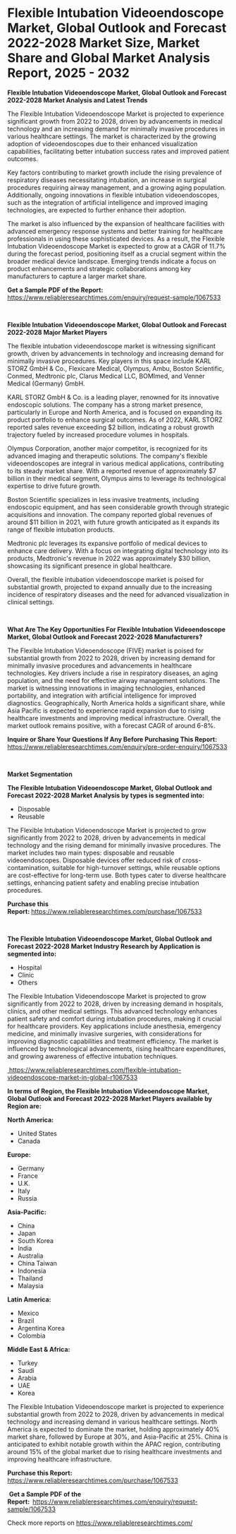 <p><h1>Flexible Intubation Videoendoscope Market, Global Outlook and Forecast 2022-2028 Market Size, Market Share and Global Market Analysis Report, 2025 - 2032</h1></p><p><strong>Flexible Intubation Videoendoscope Market, Global Outlook and Forecast 2022-2028 Market Analysis and Latest Trends</strong></p>
<p><p>The Flexible Intubation Videoendoscope Market is projected to experience significant growth from 2022 to 2028, driven by advancements in medical technology and an increasing demand for minimally invasive procedures in various healthcare settings. The market is characterized by the growing adoption of videoendoscopes due to their enhanced visualization capabilities, facilitating better intubation success rates and improved patient outcomes.</p><p>Key factors contributing to market growth include the rising prevalence of respiratory diseases necessitating intubation, an increase in surgical procedures requiring airway management, and a growing aging population. Additionally, ongoing innovations in flexible intubation videoendoscopes, such as the integration of artificial intelligence and improved imaging technologies, are expected to further enhance their adoption.</p><p>The market is also influenced by the expansion of healthcare facilities with advanced emergency response systems and better training for healthcare professionals in using these sophisticated devices. As a result, the Flexible Intubation Videoendoscope Market is expected to grow at a CAGR of 11.7% during the forecast period, positioning itself as a crucial segment within the broader medical device landscape. Emerging trends indicate a focus on product enhancements and strategic collaborations among key manufacturers to capture a larger market share.</p></p>
<p><strong>Get a Sample PDF of the Report:&nbsp;</strong> <a href="https://www.reliableresearchtimes.com/enquiry/request-sample/1067533?utm_campaign=2999&utm_medium=2&utm_source=Github&utm_content=ia&utm_term=30032025&utm_id=flexible-intubation-videoendoscope-market-global-outlook-and-forecast-2022-2028">https://www.reliableresearchtimes.com/enquiry/request-sample/1067533</a></p>
<p>&nbsp;</p>
<p><strong>Flexible Intubation Videoendoscope Market, Global Outlook and Forecast 2022-2028 Major Market Players</strong></p>
<p><p>The flexible intubation videoendoscope market is witnessing significant growth, driven by advancements in technology and increasing demand for minimally invasive procedures. Key players in this space include KARL STORZ GmbH & Co., Flexicare Medical, Olympus, Ambu, Boston Scientific, Conmed, Medtronic plc, Clarus Medical LLC, BOMImed, and Venner Medical (Germany) GmbH.</p><p>KARL STORZ GmbH & Co. is a leading player, renowned for its innovative endoscopic solutions. The company has a strong market presence, particularly in Europe and North America, and is focused on expanding its product portfolio to enhance surgical outcomes. As of 2022, KARL STORZ reported sales revenue exceeding $2 billion, indicating a robust growth trajectory fueled by increased procedure volumes in hospitals.</p><p>Olympus Corporation, another major competitor, is recognized for its advanced imaging and therapeutic solutions. The company's flexible videoendoscopes are integral in various medical applications, contributing to its steady market share. With a reported revenue of approximately $7 billion in their medical segment, Olympus aims to leverage its technological expertise to drive future growth.</p><p>Boston Scientific specializes in less invasive treatments, including endoscopic equipment, and has seen considerable growth through strategic acquisitions and innovation. The company reported global revenues of around $11 billion in 2021, with future growth anticipated as it expands its range of flexible intubation products.</p><p>Medtronic plc leverages its expansive portfolio of medical devices to enhance care delivery. With a focus on integrating digital technology into its products, Medtronic's revenue in 2022 was approximately $30 billion, showcasing its significant presence in global healthcare.</p><p>Overall, the flexible intubation videoendoscope market is poised for substantial growth, projected to expand annually due to the increasing incidence of respiratory diseases and the need for advanced visualization in clinical settings.</p></p>
<p>&nbsp;</p>
<p><strong>What Are The Key Opportunities For Flexible Intubation Videoendoscope Market, Global Outlook and Forecast 2022-2028 Manufacturers?</strong></p>
<p><p>The Flexible Intubation Videoendoscope (FIVE) market is poised for substantial growth from 2022 to 2028, driven by increasing demand for minimally invasive procedures and advancements in healthcare technologies. Key drivers include a rise in respiratory diseases, an aging population, and the need for effective airway management solutions. The market is witnessing innovations in imaging technologies, enhanced portability, and integration with artificial intelligence for improved diagnostics. Geographically, North America holds a significant share, while Asia Pacific is expected to experience rapid expansion due to rising healthcare investments and improving medical infrastructure. Overall, the market outlook remains positive, with a forecast CAGR of around 6-8%.</p></p>
<p><strong>Inquire or Share Your Questions If Any Before Purchasing This Report:</strong> <a href="https://www.reliableresearchtimes.com/enquiry/pre-order-enquiry/1067533?utm_campaign=2999&utm_medium=2&utm_source=Github&utm_content=ia&utm_term=30032025&utm_id=flexible-intubation-videoendoscope-market-global-outlook-and-forecast-2022-2028">https://www.reliableresearchtimes.com/enquiry/pre-order-enquiry/1067533</a></p>
<p>&nbsp;</p>
<p><strong>Market Segmentation</strong></p>
<p><strong>The Flexible Intubation Videoendoscope Market, Global Outlook and Forecast 2022-2028 Market Analysis by types is segmented into:</strong></p>
<p><ul><li>Disposable</li><li>Reusable</li></ul></p>
<p><p>The Flexible Intubation Videoendoscope Market is projected to grow significantly from 2022 to 2028, driven by advancements in medical technology and the rising demand for minimally invasive procedures. The market includes two main types: disposable and reusable videoendoscopes. Disposable devices offer reduced risk of cross-contamination, suitable for high-turnover settings, while reusable options are cost-effective for long-term use. Both types cater to diverse healthcare settings, enhancing patient safety and enabling precise intubation procedures.</p></p>
<p><strong>Purchase this Report:&nbsp;</strong><a href="https://www.reliableresearchtimes.com/purchase/1067533?utm_campaign=2999&utm_medium=2&utm_source=Github&utm_content=ia&utm_term=30032025&utm_id=flexible-intubation-videoendoscope-market-global-outlook-and-forecast-2022-2028">https://www.reliableresearchtimes.com/purchase/1067533</a></p>
<p>&nbsp;</p>
<p><strong>The Flexible Intubation Videoendoscope Market, Global Outlook and Forecast 2022-2028 Market Industry Research by Application is segmented into:</strong></p>
<p><ul><li>Hospital</li><li>Clinic</li><li>Others</li></ul></p>
<p><p>The Flexible Intubation Videoendoscope Market is projected to grow significantly from 2022 to 2028, driven by increasing demand in hospitals, clinics, and other medical settings. This advanced technology enhances patient safety and comfort during intubation procedures, making it crucial for healthcare providers. Key applications include anesthesia, emergency medicine, and minimally invasive surgeries, with considerations for improving diagnostic capabilities and treatment efficiency. The market is influenced by technological advancements, rising healthcare expenditures, and growing awareness of effective intubation techniques.</p></p>
<p><a href="https://www.reliableresearchtimes.com/flexible-intubation-videoendoscope-market-in-global-r1067533?utm_campaign=2999&utm_medium=2&utm_source=Github&utm_content=ia&utm_term=30032025&utm_id=flexible-intubation-videoendoscope-market-global-outlook-and-forecast-2022-2028">&nbsp;https://www.reliableresearchtimes.com/flexible-intubation-videoendoscope-market-in-global-r1067533</a></p>
<p><strong>In terms of Region, the Flexible Intubation Videoendoscope Market, Global Outlook and Forecast 2022-2028 Market Players available by Region are:</strong></p>
<p>
    <p> <strong> North America: </strong>
        <ul>
            <li>United States</li>
            <li>Canada</li>
        </ul>
        </p> 
    <p> <strong> Europe: </strong>
        <ul>
            <li>Germany</li>
            <li>France</li>
            <li>U.K.</li>
            <li>Italy</li>
            <li>Russia</li>
        </ul>
        </p> 
    <p> <strong> Asia-Pacific: </strong>
        <ul>
            <li>China</li>
            <li>Japan</li>
            <li>South Korea</li>
            <li>India</li>
            <li>Australia</li>
            <li>China Taiwan</li>
            <li>Indonesia</li>
            <li>Thailand</li>
            <li>Malaysia</li>
        </ul>
        </p> 
    <p> <strong> Latin America: </strong>
        <ul>
            <li>Mexico</li>
            <li>Brazil</li>
            <li>Argentina Korea</li>
            <li>Colombia</li>
        </ul>
        </p> 
    <p> <strong> Middle East & Africa: </strong>
        <ul>
            <li>Turkey</li>
            <li>Saudi</li>
            <li>Arabia</li>
            <li>UAE</li>
            <li>Korea</li>
        </ul>
    </p>
    </p>
<p><p>The Flexible Intubation Videoendoscope market is projected to experience substantial growth from 2022 to 2028, driven by advancements in medical technology and increasing demand in various healthcare settings. North America is expected to dominate the market, holding approximately 40% market share, followed by Europe at 30%, and Asia-Pacific at 25%. China is anticipated to exhibit notable growth within the APAC region, contributing around 15% of the global market due to rising healthcare investments and improving healthcare infrastructure.</p></p>
<p><strong>Purchase this Report: </strong><a href="https://www.reliableresearchtimes.com/purchase/1067533?utm_campaign=2999&utm_medium=2&utm_source=Github&utm_content=ia&utm_term=30032025&utm_id=flexible-intubation-videoendoscope-market-global-outlook-and-forecast-2022-2028">https://www.reliableresearchtimes.com/purchase/1067533</a></p>
<p>&nbsp;<strong>Get a Sample PDF of the Report:&nbsp;&nbsp;</strong><a href="https://www.reliableresearchtimes.com/enquiry/request-sample/1067533?utm_campaign=2999&utm_medium=2&utm_source=Github&utm_content=ia&utm_term=30032025&utm_id=flexible-intubation-videoendoscope-market-global-outlook-and-forecast-2022-2028">https://www.reliableresearchtimes.com/enquiry/request-sample/1067533</a></p>
<p><strong></strong></p>
<p>Check more reports on <a href="https://www.reliableresearchtimes.com/?utm_campaign=2999&utm_medium=2&utm_source=Github&utm_content=ia&utm_term=30032025&utm_id=flexible-intubation-videoendoscope-market-global-outlook-and-forecast-2022-2028">https://www.reliableresearchtimes.com/</a></p>